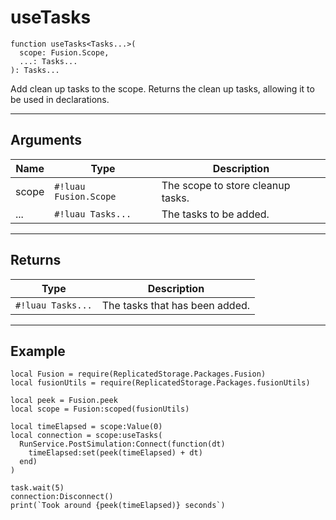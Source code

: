 <!-- This file was generated and is not intended for manual editing. -->
<!-- Run `lune run regen` to generate a fresh README. -->

# useTasks

```Luau
function useTasks<Tasks...>(
  scope: Fusion.Scope,
  ...: Tasks...
): Tasks...
```

Add clean up tasks to the scope. Returns the clean up tasks, allowing it to be used in declarations.

---

## Arguments

| Name     | Type     | Description          |
| -------- | -------- | -------------------- |
| scope | `#!luau Fusion.Scope` | The scope to store cleanup tasks. |
| ... | `#!luau Tasks...` | The tasks to be added. |

---

## Returns

| Type     | Description                  |
| -------- | ---------------------------- |
| `#!luau Tasks...` | The tasks that has been added. |

---

## Example

```Luau
local Fusion = require(ReplicatedStorage.Packages.Fusion)
local fusionUtils = require(ReplicatedStorage.Packages.fusionUtils)

local peek = Fusion.peek
local scope = Fusion:scoped(fusionUtils)

local timeElapsed = scope:Value(0)
local connection = scope:useTasks(
  RunService.PostSimulation:Connect(function(dt)
    timeElapsed:set(peek(timeElapsed) + dt)
  end)
)

task.wait(5)
connection:Disconnect()
print(`Took around {peek(timeElapsed)} seconds`)


```
